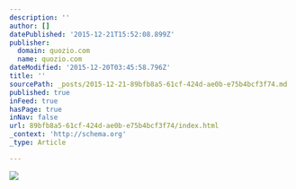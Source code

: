 ```yaml
---
description: ''
author: []
datePublished: '2015-12-21T15:52:08.899Z'
publisher:
  domain: quozio.com
  name: quozio.com
dateModified: '2015-12-20T03:45:58.796Z'
title: ''
sourcePath: _posts/2015-12-21-89bfb8a5-61cf-424d-ae0b-e75b4bcf3f74.md
published: true
inFeed: true
hasPage: true
inNav: false
url: 89bfb8a5-61cf-424d-ae0b-e75b4bcf3f74/index.html
_context: 'http://schema.org'
_type: Article

---
```

![](http://d3kvsdrdan3wbb.cloudfront.net/img/a0edc28d/1039/I-do-not-believe-Autism.jpg)